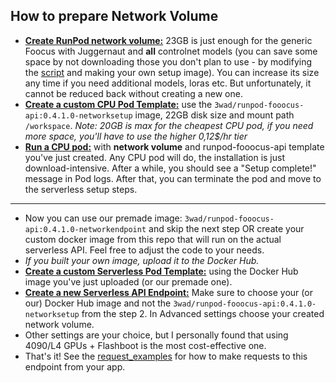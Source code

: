 ## How to prepare Network Volume
- [**Create RunPod network volume:**](https://www.runpod.io/console/user/storage)
  23GB is just enough for the generic Foocus with Juggernaut and **all** controlnet models (you can save some space by not downloading those you don't plan to use - by modifying the [script](https://github.com/davefojtik/RunPod-Fooocus-API/blob/NetworkVolume/src/networksetup.sh) and making your own setup image). You can increase its size any time if you need additional models, loras etc. But unfortunately, it cannot be reduced back without creating a new one.
- [**Create a custom CPU Pod Template:**](https://www.runpod.io/console/user/templates) use the `3wad/runpod-fooocus-api:0.4.1.0-networksetup` image, 22GB disk size and mount path `/workspace`. *Note: 20GB is max for the cheapest CPU pod, if you need more space, you'll have to use the higher 0,12$/hr tier*
- [**Run a CPU pod:**](https://www.runpod.io/console/pods) with **network volume** and runpod-fooocus-api template you've just created. Any CPU pod will do, the installation is just download-intensive. After a while, you should see a "Setup complete!" message in Pod logs. After that, you can terminate the pod and move to the serverless setup steps.
---
- Now you can use our premade image: `3wad/runpod-fooocus-api:0.4.1.0-networkendpoint` and skip the next step OR create your custom docker image from this repo that will run on the actual serverless API. Feel free to adjust the code to your needs.
- *If you built your own image, upload it to the Docker Hub.*
- [**Create a custom Serverless Pod Template:**](https://www.runpod.io/console/user/templates) using the Docker Hub image you've just uploaded (or our premade one).
- [**Create a new Serverless API Endpoint:**](https://www.runpod.io/console/serverless) Make sure to choose your (or our) Docker Hub image and not the `3wad/runpod-fooocus-api:0.4.1.0-networksetup` from the step 2. In Advanced settings choose your created network volume.
- Other settings are your choice, but I personally found that using 4090/L4 GPUs + Flashboot is the most cost-effective one.
- That's it! See the [request_examples](https://github.com/davefojtik/RunPod-Fooocus-API/blob/NetworkVolume/docs/request_examples.js) for how to make requests to this endpoint from your app.